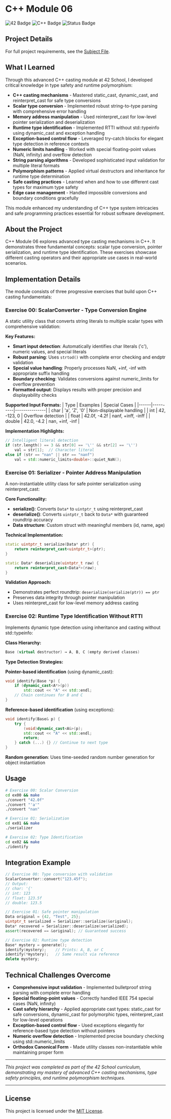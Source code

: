 # C++ Module 06

![42 Badge](https://img.shields.io/badge/42-C++_Module_06-brightgreen)
![C++ Badge](https://img.shields.io/badge/Language-C++-blue)
![Status Badge](https://img.shields.io/badge/Status-Completed-success)

## Project Details

For full project requirements, see the [Subject File](./subject.md).

## What I Learned

Through this advanced C++ casting module at 42 School, I developed critical knowledge in type safety and runtime polymorphism:

- **C++ casting mechanisms** - Mastered static_cast, dynamic_cast, and reinterpret_cast for safe type conversions
- **Scalar type conversion** - Implemented robust string-to-type parsing with comprehensive error handling
- **Memory address manipulation** - Used reinterpret_cast for low-level pointer serialization and deserialization
- **Runtime type identification** - Implemented RTTI without std::typeinfo using dynamic_cast and exception handling
- **Exception-based control flow** - Leveraged try-catch blocks for elegant type detection in reference contexts
- **Numeric limits handling** - Worked with special floating-point values (NaN, infinity) and overflow detection
- **String parsing algorithms** - Developed sophisticated input validation for multiple literal formats
- **Polymorphism patterns** - Applied virtual destructors and inheritance for runtime type determination
- **Safe casting practices** - Learned when and how to use different cast types for maximum type safety
- **Edge case management** - Handled impossible conversions and boundary conditions gracefully

This module enhanced my understanding of C++ type system intricacies and safe programming practices essential for robust software development.

## About the Project

C++ Module 06 explores advanced type casting mechanisms in C++. It demonstrates three fundamental concepts: scalar type conversion, pointer serialization, and runtime type identification. These exercises showcase different casting operators and their appropriate use cases in real-world scenarios.

## Implementation Details

The module consists of three progressive exercises that build upon C++ casting fundamentals:

### Exercise 00: ScalarConverter - Type Conversion Engine

A static utility class that converts string literals to multiple scalar types with comprehensive validation:

**Key Features:**
- **Smart input detection**: Automatically identifies char literals ('c'), numeric values, and special literals
- **Robust parsing**: Uses `strtod()` with complete error checking and endptr validation
- **Special value handling**: Properly processes NaN, +inf, -inf with appropriate suffix handling
- **Boundary checking**: Validates conversions against numeric_limits for overflow prevention
- **Formatted output**: Displays results with proper precision and displayability checks

**Supported Input Formats:**
| Type | Examples | Special Cases |
|------|----------|---------------|
| char | 'a', 'Z', '0' | Non-displayable handling |
| int | 42, -123, 0 | Overflow detection |
| float | 42.0f, -4.2f | nanf, +inff, -inff |
| double | 42.0, -4.2 | nan, +inf, -inf |

**Implementation Highlights:**
```cpp
// Intelligent literal detection
if (str.length() == 3 && str[0] == '\'' && str[2] == '\'')
    val = str[1];  // Character literal
else if (str == "nan" || str == "nanf")
    val = std::numeric_limits<double>::quiet_NaN();
```

### Exercise 01: Serializer - Pointer Address Manipulation

A non-instantiable utility class for safe pointer serialization using reinterpret_cast:

**Core Functionality:**
- **serialize()**: Converts `Data*` to `uintptr_t` using reinterpret_cast
- **deserialize()**: Converts `uintptr_t` back to `Data*` with guaranteed roundtrip accuracy
- **Data structure**: Custom struct with meaningful members (id, name, age)

**Technical Implementation:**
```cpp
static uintptr_t serialize(Data* ptr) {
    return reinterpret_cast<uintptr_t>(ptr);
}

static Data* deserialize(uintptr_t raw) {
    return reinterpret_cast<Data*>(raw);
}
```

**Validation Approach:**
- Demonstrates perfect roundtrip: `deserialize(serialize(ptr)) == ptr`
- Preserves data integrity through pointer manipulation
- Uses reinterpret_cast for low-level memory address casting

### Exercise 02: Runtime Type Identification Without RTTI

Implements dynamic type detection using inheritance and casting without std::typeinfo:

**Class Hierarchy:**
```cpp
Base (virtual destructor) → A, B, C (empty derived classes)
```

**Type Detection Strategies:**

**Pointer-based identification** (using dynamic_cast):
```cpp
void identify(Base *p) {
    if (dynamic_cast<A*>(p))
        std::cout << "A" << std::endl;
    // Chain continues for B and C
}
```

**Reference-based identification** (using exceptions):
```cpp
void identify(Base& p) {
    try {
        (void)dynamic_cast<A&>(p);
        std::cout << "A" << std::endl;
        return;
    } catch (...) {} // Continue to next type
}
```

**Random generation**: Uses time-seeded random number generation for object instantiation

## Usage

```bash
# Exercise 00: Scalar Conversion
cd ex00 && make
./convert "42.0f"
./convert "'a'"
./convert "nan"

# Exercise 01: Serialization
cd ex01 && make
./serializer

# Exercise 02: Type Identification
cd ex02 && make
./identify
```

## Integration Example

```cpp
// Exercise 00: Type conversion with validation
ScalarConverter::convert("123.45f");
// Output:
// char: '{'
// int: 123
// float: 123.5f
// double: 123.5

// Exercise 01: Safe pointer manipulation
Data original = {42, "Test", 25};
uintptr_t serialized = Serializer::serialize(&original);
Data* recovered = Serializer::deserialize(serialized);
assert(recovered == &original); // Guaranteed success

// Exercise 02: Runtime type detection
Base* mystery = generate();
identify(mystery);    // Prints: A, B, or C
identify(*mystery);   // Same result via reference
delete mystery;
```

## Technical Challenges Overcome

- **Comprehensive input validation** - Implemented bulletproof string parsing with complete error handling
- **Special floating-point values** - Correctly handled IEEE 754 special cases (NaN, infinity)
- **Cast safety hierarchy** - Applied appropriate cast types: static_cast for safe conversions, dynamic_cast for polymorphic types, reinterpret_cast for low-level operations
- **Exception-based control flow** - Used exceptions elegantly for reference-based type detection without pointers
- **Numeric overflow detection** - Implemented precise boundary checking using std::numeric_limits
- **Orthodox Canonical Form** - Made utility classes non-instantiable while maintaining proper form

---

*This project was completed as part of the 42 School curriculum, demonstrating my mastery of advanced C++ casting mechanisms, type safety principles, and runtime polymorphism techniques.*

---

## License

This project is licensed under the [MIT License](./LICENSE).
